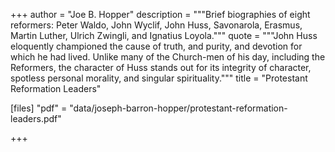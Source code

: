 +++
author = "Joe B. Hopper"
description = """Brief biographies of eight reformers: Peter Waldo, John Wyclif, John Huss, Savonarola, Erasmus, Martin Luther, Ulrich Zwingli, and Ignatius Loyola."""
quote = """John Huss eloquently championed the cause of truth, and purity, and devotion for which he had lived. Unlike many of the Church-men of his day, including the Reformers, the character of Huss stands out for its integrity of character, spotless personal morality, and singular spirituality."""
title = "Protestant Reformation Leaders"

[files]
"pdf" = "data/joseph-barron-hopper/protestant-reformation-leaders.pdf"

+++